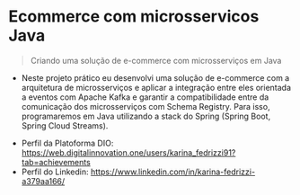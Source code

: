 # Ecommerce com microsservicos Java

> Criando uma solução de e-commerce com microsserviços em Java
* Neste projeto prático eu desenvolvi uma solução de e-commerce com a arquitetura de microsserviços e aplicar
a integração entre eles orientada a eventos com Apache Kafka e garantir a compatibilidade entre da comunicação 
dos microsserviços com Schema Registry. Para isso, programaremos em Java utilizando a stack do Spring (Spring Boot, Spring Cloud Streams).

- Perfil da Platoforma DIO: https://web.digitalinnovation.one/users/karina_fedrizzi91?tab=achievements
- Perfil do Linkedin: https://www.linkedin.com/in/karina-fedrizzi-a379aa166/
